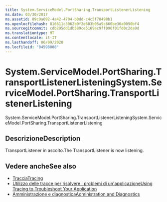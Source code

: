 ```yaml
---
title: System.ServiceModel.PortSharing.TransportListenerListening
ms.date: 03/30/2017
ms.assetid: 89c9a692-4a42-4704-b0dd-c4c5f78498b1
ms.openlocfilehash: 816611c3062b0f2e683b05a9c660be30a0090bf4
ms.sourcegitcommit: cdb295dd1db589ce5169ac9ff096f01fd0c2da9d
ms.translationtype: MT
ms.contentlocale: it-IT
ms.lasthandoff: 06/09/2020
ms.locfileid: "84598008"
---
```

# <a name="systemservicemodelportsharingtransportlistenerlistening"></a><span data-ttu-id="0d95e-102">System.ServiceModel.PortSharing.TransportListenerListening</span><span class="sxs-lookup"><span data-stu-id="0d95e-102">System.ServiceModel.PortSharing.TransportListenerListening</span></span>
<span data-ttu-id="0d95e-103">System.ServiceModel.PortSharing.TransportListenerListening</span><span class="sxs-lookup"><span data-stu-id="0d95e-103">System.ServiceModel.PortSharing.TransportListenerListening</span></span>  
  
## <a name="description"></a><span data-ttu-id="0d95e-104">Descrizione</span><span class="sxs-lookup"><span data-stu-id="0d95e-104">Description</span></span>  
 <span data-ttu-id="0d95e-105">TransportListener in ascolto.</span><span class="sxs-lookup"><span data-stu-id="0d95e-105">The TransportListener is now listening.</span></span>  
  
## <a name="see-also"></a><span data-ttu-id="0d95e-106">Vedere anche</span><span class="sxs-lookup"><span data-stu-id="0d95e-106">See also</span></span>

- [<span data-ttu-id="0d95e-107">Traccia</span><span class="sxs-lookup"><span data-stu-id="0d95e-107">Tracing</span></span>](index.md)
- [<span data-ttu-id="0d95e-108">Utilizzo delle tracce per risolvere i problemi di un'applicazione</span><span class="sxs-lookup"><span data-stu-id="0d95e-108">Using Tracing to Troubleshoot Your Application</span></span>](using-tracing-to-troubleshoot-your-application.md)
- [<span data-ttu-id="0d95e-109">Amministrazione e diagnostica</span><span class="sxs-lookup"><span data-stu-id="0d95e-109">Administration and Diagnostics</span></span>](../index.md)
